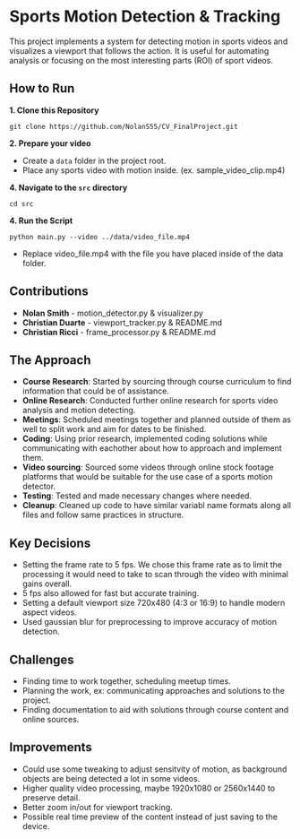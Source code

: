 # Sports Motion Detection & Tracking

This project implements a system for detecting motion in sports videos and visualizes a viewport that follows the action. It is useful for automating analysis or focusing on the most interesting parts (ROI) of sport videos.

## How to Run

**1. Clone this Repository**

```
git clone https://github.com/NolanS55/CV_FinalProject.git
```

**2. Prepare your video**

- Create a `data` folder in the project root.
- Place any sports video with motion inside. (ex. sample_video_clip.mp4)

**4. Navigate to the `src` directory**

```
cd src
```

**4. Run the Script**

```
python main.py --video ../data/video_file.mp4
```

- Replace video_file.mp4 with the file you have placed inside of the data folder.

## Contributions

- **Nolan Smith** - motion_detector.py & visualizer.py
- **Christian Duarte** - viewport_tracker.py & README.md
- **Christian Ricci** - frame_processor.py & README.md

## The Approach

- **Course Research**: Started by sourcing through course curriculum to find information that could be of assistance.
- **Online Research**: Conducted further online research for sports video analysis and motion detecting.
- **Meetings**: Scheduled meetings together and planned outside of them as well to split work and aim for dates to be finished.
- **Coding**: Using prior research, implemented coding solutions while communicating with eachother about how to approach and implement them.
- **Video sourcing**: Sourced some videos through online stock footage platforms that would be suitable for the use case of a sports motion detector.
- **Testing**: Tested and made necessary changes where needed.
- **Cleanup**: Cleaned up code to have similar variabl name formats along all files and follow same practices in structure.

## Key Decisions

- Setting the frame rate to 5 fps. We chose this frame rate as to limit the processing it would need to take to scan through the video with minimal gains overall.
- 5 fps also allowed for fast but accurate training.
- Setting a default viewport size 720x480 (4:3 or 16:9) to handle modern aspect videos.
- Used gaussian blur for preprocessing to improve accuracy of motion detection.

## Challenges

- Finding time to work together, scheduling meetup times.
- Planning the work, ex: communicating approaches and solutions to the project.
- Finding documentation to aid with solutions through course content and online sources.

## Improvements

- Could use some tweaking to adjust sensitvity of motion, as background objects are being detected a lot in some videos.
- Higher quality video processing, maybe 1920x1080 or 2560x1440 to preserve detail.
- Better zoom in/out for viewport tracking.
- Possible real time preview of the content instead of just saving to the device.
